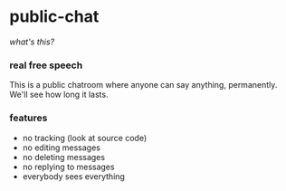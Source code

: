 # public-chat
*what's this?*

### real free speech
This is a public chatroom where anyone can say anything, permanently. We'll see how long it lasts.

### features
- no tracking (look at source code)
- no editing messages
- no deleting messages
- no replying to messages
- everybody sees everything